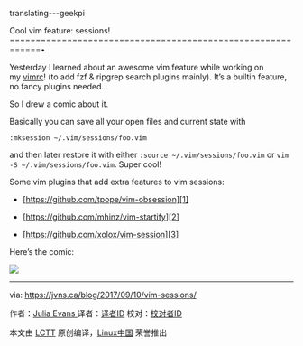 translating---geekpi

Cool vim feature: sessions!
============================================================•

Yesterday I learned about an awesome vim feature while working on my [vimrc][5]! (to add fzf & ripgrep search plugins mainly). It’s a builtin feature, no fancy plugins needed.

So I drew a comic about it.

Basically you can save all your open files and current state with

```
:mksession ~/.vim/sessions/foo.vim

```

and then later restore it with either `:source ~/.vim/sessions/foo.vim` or `vim -S ~/.vim/sessions/foo.vim`. Super cool!

Some vim plugins that add extra features to vim sessions:

*   [https://github.com/tpope/vim-obsession][1]

*   [https://github.com/mhinz/vim-startify][2]

*   [https://github.com/xolox/vim-session][3]

Here’s the comic:

![](https://jvns.ca/images/vimsessions.png)

--------------------------------------------------------------------------------

via: https://jvns.ca/blog/2017/09/10/vim-sessions/

作者：[Julia Evans ][a]
译者：[译者ID](https://github.com/译者ID)
校对：[校对者ID](https://github.com/校对者ID)

本文由 [LCTT](https://github.com/LCTT/TranslateProject) 原创编译，[Linux中国](https://linux.cn/) 荣誉推出

[a]:https://jvns.ca/about
[1]:https://github.com/tpope/vim-obsession
[2]:https://github.com/mhinz/vim-startify
[3]:https://github.com/xolox/vim-session
[4]:https://jvns.ca/categories/vim
[5]:https://github.com/jvns/vimconfig/blob/master/vimrc
